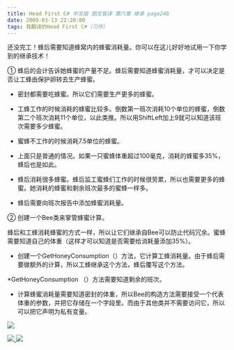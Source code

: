 ```yaml
---
title: Head First C# 中文版 图文皆译 第六章 继承 page246
date: 2009-03-13 22:20:00
tags: 我翻译的Head First C#（习作）
---
```

还没完工！蜂后需要知道蜂窝内的蜂蜜消耗量。你可以在这儿好好地试用一下你学到的继承技术！

①  蜂后的会计告诉她蜂蜜的产量不足。蜂后需要知道蜂蜜消耗量，才可以决定是否让工蜂由保护卵转去生产蜂蜜。

*  密封都需要吃蜂蜜。所以它们需要生产更多的蜂蜜。 

*  工蜂工作的时候消耗的蜂蜜比较多。倒数第一班次消耗10个单位的蜂蜜，倒数第二个班次消耗11个单位，以此类推。所以用ShiftLeft加上9就可以知道该班次需要多少蜂蜜。 

*  蜜蜂不工作的时候消耗7.5单位的蜂蜜。 

*  上面只是普通的情况。如果一只蜜蜂体重超过100毫克，消耗的蜂蜜多35%，蜂后也是如此。 

*  蜂后消耗很多蜂蜜。蜂后监工蜜蜂们工作的时候很劳累，所以也需要更多的蜂蜜。她消耗的蜂蜜和剩余班次最多的蜜蜂一样多。 

*  蜂后需要向班次报告中添加蜂蜜消耗量。 

②  创建一个Bee类来掌管蜂蜜计算。

蜂后和工蜂消耗蜂蜜的方式一样，所以让它们继承自Bee可以防止代码冗余。蜜蜂需要知道自己的体重（这样才可以知道是否需要给消耗量添加35%）。

*  创建一个GetHoneyConsumption（）方法，它计算工蜂消耗量。由于蜂后需要做额外的计算，所以工蜂继承这个方法，蜂后覆写这个方法。 

*GetHoneyConsumption  （）方法需要知道剩余的班次。 

*  计算蜂蜜消耗量需要知道密封的体重，所以Bee的构造方法需要接受一个代表体重的参数，并把它存储在一个字段里。而由于其他类并不需要访问它，所以可以把它声明为私有变量。 

![](https://p-blog.csdn.net/images/p_blog_csdn_net/cuipengfei1/EntryImages/20090313/2009-03-13_22-15-39.jpg)



[ ![](https://profile.csdnimg.cn/5/2/5/3_cuipengfei1)
![](https://g.csdnimg.cn/static/user-reg-year/1x/11.png)
](https://blog.csdn.net/cuipengfei1)





